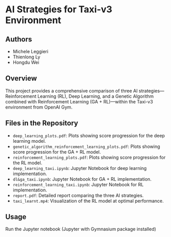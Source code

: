# AI Strategies for Taxi-v3 Environment

## Authors
- Michele Leggieri
- Thienlong Ly
- Hongdu Wei

## Overview
This project provides a comprehensive comparison of three AI strategies—Reinforcement Learning (RL), Deep Learning, and a Genetic Algorithm combined with Reinforcement Learning (GA + RL)—within the Taxi-v3 environment from OpenAI Gym.

## Files in the Repository
- `deep_learning_plots.pdf`: Plots showing score progression for the deep learning model.
- `genetic_algorithm_reinforcement_learning_plots.pdf`: Plots showing score progression for the GA + RL model.
- `reinforcement_learning_plots.pdf`: Plots showing score progression for the RL model.
- `deep_learning_taxi.ipynb`: Jupyter Notebook for deep learning implementation.
- `dl&ga_taxi.ipynb`: Jupyter Notebook for GA + RL implementation.
- `reinforcement_learning_taxi.ipynb`: Jupyter Notebook for RL implementation.
- `report.pdf`: Detailed report comparing the three AI strategies.
- `taxi_learnt.mp4`: Visualization of the RL model at optimal performance.

## Usage
Run the Jupyter notebook (Jupyter with Gymnasium package installed)
